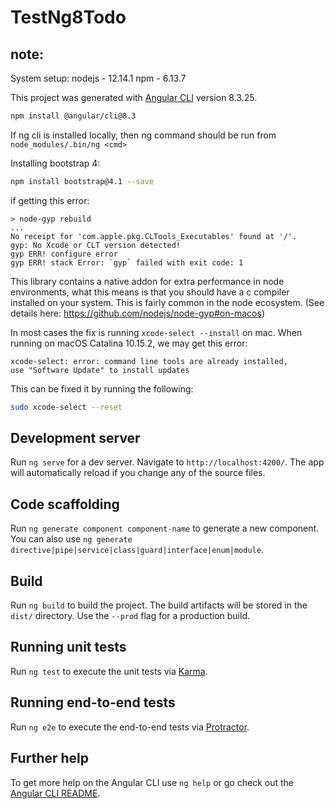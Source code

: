 

# TestNg8Todo




## note:

System setup:
nodejs - 12.14.1
npm - 6.13.7

This project was generated with [Angular CLI](https://github.com/angular/angular-cli) version 8.3.25.
```bash
npm install @angular/cli@8.3
```

If ng cli is installed locally, then ng command should be run from `node_modules/.bin/ng <cmd>`


Installing bootstrap 4:
```bash
npm install bootstrap@4.1 --save
```

if getting this error:
```
> node-gyp rebuild
...
No receipt for 'com.apple.pkg.CLTools_Executables' found at '/'.
gyp: No Xcode or CLT version detected!
gyp ERR! configure error
gyp ERR! stack Error: `gyp` failed with exit code: 1
```

This library contains a native addon for extra performance in node environments, what this means is that you should have a c compiler installed on your system. This is fairly common in the node ecosystem. (See details here: https://github.com/nodejs/node-gyp#on-macos)

In most cases the fix is running `xcode-select --install` on mac. 
When running on macOS Catalina 10.15.2, we may get this error:
```
xcode-select: error: command line tools are already installed, 
use "Software Update" to install updates
```

This can be fixed it by running the following:
```bash
sudo xcode-select --reset
```





## Development server

Run `ng serve` for a dev server. Navigate to `http://localhost:4200/`. The app will automatically reload if you change any of the source files.

## Code scaffolding

Run `ng generate component component-name` to generate a new component. You can also use `ng generate directive|pipe|service|class|guard|interface|enum|module`.

## Build

Run `ng build` to build the project. The build artifacts will be stored in the `dist/` directory. Use the `--prod` flag for a production build.

## Running unit tests

Run `ng test` to execute the unit tests via [Karma](https://karma-runner.github.io).

## Running end-to-end tests

Run `ng e2e` to execute the end-to-end tests via [Protractor](http://www.protractortest.org/).

## Further help

To get more help on the Angular CLI use `ng help` or go check out the [Angular CLI README](https://github.com/angular/angular-cli/blob/master/README.md).
